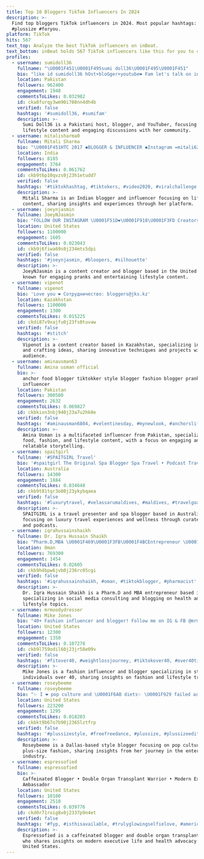 ```yaml
---
title: Top 10 Bloggers TikTok Influencers In 2024
description: >-
  Find top bloggers TikTok influencers in 2024. Most popular hashtags: #fyp
  #plussize #foryou.
platform: TikTok
hits: 567
text_top: Analyze the best TikTok influencers on inBeat.
text_bottom: inBeat holds 567 TikTok influencers like this for you to connect with.
profiles:
  - username: sumidoll36
    fullname: "\U0001F451\U0001F495sumi doll36\U0001F495\U0001F451"
    bio: "like id sumidoll36 hOst+bloGger+youtube❤ Fam let's talk on insta Sumidoll36\U0001F618"
    location: Pakistan
    followers: 962400
    engagement: 1948
    commentsToLikes: 0.032982
    id: cka8furqy3wm90i780nn4dh4b
    verified: false
    hashtags: '#sumidoll36, #sumifam'
    description: >-
      Sumi Doll36 is a Pakistani host, blogger, and YouTuber, focusing on
      lifestyle content and engaging discussions with her community.
  - username: mitalisharma0
    fullname: Mitali Sharma
    bio: "\U0001F451HTC 2017 ◾BLOGGER & INFLUENCER ◾Instagram =mitali6225official ◾Like,Share,Cmt"
    location: India
    followers: 8185
    engagement: 3764
    commentsToLikes: 0.061762
    id: ckb9t6p10qvzs0j23h1etudd7
    verified: false
    hashtags: '#tiktokhashtag, #tiktokers, #video2020, #viralchallenge'
    description: >-
      Mitali Sharma is an Indian blogger and influencer focusing on lifestyle
      content, sharing insights and experiences through her platform.
  - username: joeynjasmin
    fullname: JoeyNJasmin
    bio: "FOLLOW OUR INSTAGRAM \U0001F51D❤️\U0001F918\U0001F3FD Creators | Bloggers | Pranksters \U0001F92A\U0001F61C"
    location: United States
    followers: 1100000
    engagement: 1605
    commentsToLikes: 0.023043
    id: ckb9j6fiwa69s0j234mts5dpi
    verified: false
    hashtags: '#joeynjasmin, #bloopers, #silhouette'
    description: >-
      JoeyNJasmin is a content creator and blogger based in the United States,
      known for engaging pranks and entertaining lifestyle content.
  - username: vipenot
    fullname: vipenot
    bio: 'Love you ❤️ Сотрудничество: bloggers@jks.kz'
    location: Kazakhstan
    followers: 1100000
    engagement: 1300
    commentsToLikes: 0.015225
    id: ckdi87v9xajfu0j23fs0tuvaw
    verified: false
    hashtags: '#stitch'
    description: >-
      Vipenot is a content creator based in Kazakhstan, specializing in sewing
      and crafting ideas, sharing innovative techniques and projects with a wide
      audience.
  - username: aminausman63
    fullname: Amina usman official
    bio: >-
      anchor food blogger tiktokker style blogger fashion blogger prankster
      influencer
    location: Pakistan
    followers: 300500
    engagement: 2632
    commentsToLikes: 0.069827
    id: ckbkixn3nbj940j23a7u2hk0e
    verified: false
    hashtags: '#aminausman6804, #velentinesday, #mynewlook, #anchorslife'
    description: >-
      Amina Usman is a multifaceted influencer from Pakistan, specializing in
      food, fashion, and lifestyle content, with a focus on engaging and
      relatable storytelling.
  - username: spaitgirl
    fullname: '#SPAITGIRL Travel'
    bio: '#spaitgirl The Original Spa Blogger Spa Travel • Podcast Travel Presenter'
    location: Australia
    followers: 14300
    engagement: 1884
    commentsToLikes: 0.834648
    id: ckb9t81tqr3o80j23ykybqaea
    verified: false
    hashtags: '#luxurytravel, #velassarumaldives, #maldives, #travelgoals'
    description: >-
      SPAITGIRL is a travel presenter and spa blogger based in Australia,
      focusing on luxury travel experiences and wellness through curated content
      and podcasts.
  - username: iqrahussainshaikh
    fullname: Dr. Iqra Hussain Shaikh
    bio: "Pharm.D,MBA \U0001F469\U0001F3FB‍\U0001F4BCEntrepreneur \U0001F469\U0001F3FB‍\U0001F4BBSocialMediaConsultant \U0001F1F4\U0001F1F2Oman Blogger"
    location: Oman
    followers: 769300
    engagement: 1454
    commentsToLikes: 0.02605
    id: ckb9h4bpw6jvb0j236rc05cgi
    verified: false
    hashtags: '#iqrahussainshaikh, #oman, #tiktokblogger, #pharmacist'
    description: >-
      Dr. Iqra Hussain Shaikh is a Pharm.D and MBA entrepreneur based in Oman,
      specializing in social media consulting and blogging on health and
      lifestyle topics.
  - username: mrmoodydresser
    fullname: Mike Jones
    bio: "40+ Fashion influencer and blogger! Follow me on IG & FB @mrmoodydresser \U0001F9D0"
    location: United States
    followers: 12300
    engagement: 1350
    commentsToLikes: 0.107278
    id: ckb9l759odil60j23jr58e09v
    verified: false
    hashtags: '#fitover40, #weightlossjourney, #tiktokover40, #over40tiktok'
    description: >-
      Mike Jones is a fashion influencer and blogger specializing in style for
      individuals over 40, sharing insights on fashion and lifestyle trends.
  - username: roseybeeme
    fullname: roseybeeme
    bio: "✨ I ❤️ pop culture and \U0001F6AB diets✨ \U0001F929 failed actor\U0001F929 \U0001F33Adallas style blogger\U0001F33A"
    location: United States
    followers: 223200
    engagement: 1295
    commentsToLikes: 0.018203
    id: ckbkt9b67o7b90j2365lztfrp
    verified: false
    hashtags: '#plussizestyle, #freefreedance, #plussize, #plussizeedition'
    description: >-
      Roseybeeme is a Dallas-based style blogger focusing on pop culture and
      plus-size fashion, sharing insights from her journey in the entertainment
      industry.
  - username: espressofied
    fullname: espressofied
    bio: >-
      Caffeinated Blogger • Double Organ Transplant Warrior • Modern Exec •
      Ambassador
    location: United States
    followers: 10100
    engagement: 2518
    commentsToLikes: 0.039776
    id: ckd0r71roig8x0j2337p9n4et
    verified: false
    hashtags: '#fyp, #isthisavailable, #trulyglowingselfielove, #americanlife'
    description: >-
      Espressofied is a caffeinated blogger and double organ transplant warrior
      who shares insights on modern executive life and health advocacy in the
      United States.
---
```


